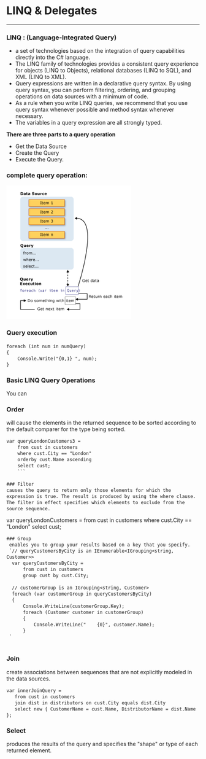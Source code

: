 # LINQ & Delegates
---
### LINQ : (Language-Integrated Query)
- a set of technologies based on the integration of query capabilities directly into the C# language.
- The LINQ family of technologies provides a consistent query experience for objects (LINQ to Objects), relational databases (LINQ to SQL), and XML (LINQ to XML).
-  Query expressions are written in a declarative query syntax. By using query syntax, you can perform filtering, ordering, and grouping operations on data sources with a minimum of code.
-  As a rule when you write LINQ queries, we recommend that you use query syntax whenever possible and method syntax whenever necessary. 
-  The variables in a query expression are all strongly typed.

**There are three parts to a query operation**

- Get the Data Source
- Create the Query
- Execute the Query.

### complete query operation:

![This is an image](./img/QOperation.png)

### Query execution

```
foreach (int num in numQuery)
{
    Console.Write("{0,1} ", num);
}
```
### Basic LINQ Query Operations

You can

### Order 
will cause the elements in the returned sequence to be sorted according to the default comparer for the type being sorted.
```
var queryLondonCustomers3 =
    from cust in customers
    where cust.City == "London"
    orderby cust.Name ascending
    select cust;
    ```
    
### Filter
causes the query to return only those elements for which the expression is true. The result is produced by using the where clause. The filter in effect specifies which elements to exclude from the source sequence.
```
var queryLondonCustomers = from cust in customers
                           where cust.City == "London"
                           select cust;
```
### Group
 enables you to group your results based on a key that you specify.
 `// queryCustomersByCity is an IEnumerable<IGrouping<string, Customer>>
  var queryCustomersByCity =
      from cust in customers
      group cust by cust.City;

  // customerGroup is an IGrouping<string, Customer>
  foreach (var customerGroup in queryCustomersByCity)
  {
      Console.WriteLine(customerGroup.Key);
      foreach (Customer customer in customerGroup)
      {
          Console.WriteLine("    {0}", customer.Name);
      }
 `
 
 ```
### Join
 create associations between sequences that are not explicitly modeled in the data sources. 
 ```
 var innerJoinQuery =
    from cust in customers
    join dist in distributors on cust.City equals dist.City
    select new { CustomerName = cust.Name, DistributorName = dist.Name };
 ```
### Select
produces the results of the query and specifies the "shape" or type of each returned element. 
```

```

